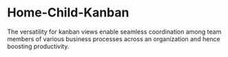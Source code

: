 # Home-Child-Kanban
The versatility for kanban views enable seamless coordination among team members of various business processes across an organization and hence boosting productivity.
